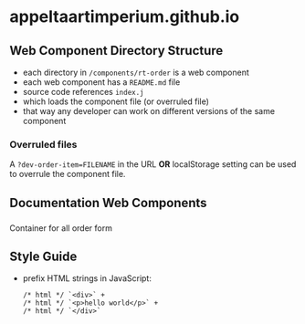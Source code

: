 # appeltaartimperium.github.io

## Web Component Directory Structure

* each directory in ``/components/rt-order`` is a web component
* each web component has a ``README.md`` file
* source code references ``index.j``
* which loads the component file (or overruled file)
* that way any developer can work on different versions of the same component

### Overruled files

A ``?dev-order-item=FILENAME`` in the URL **OR** localStorage setting can be used to overrule the component file.

## Documentation Web Components

### <order-form>

Container for all order form

### <order-item-container>

### <order-item>

### <order-button>

## Style Guide

* prefix HTML strings in JavaScript: 
    ```
    /* html */ `<div>` +
    /* html */ `<p>hello world</p>` +
    /* html */ `</div>`
    ```
